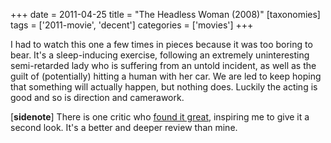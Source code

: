 +++
date = 2011-04-25
title = "The Headless Woman (2008)"
[taxonomies]
tags = ['2011-movie', 'decent']
categories = ['movies']
+++

I had to watch this one a few times in pieces because it was too boring
to bear. It's a sleep-inducing exercise, following an extremely
uninteresting semi-retarded lady who is suffering from an untold
incident, as well as the guilt of (potentially) hitting a human with her
car. We are led to keep hoping that something will actually happen, but
nothing does. Luckily the acting is good and so is direction and
camerawork.

[**sidenote**] There is one critic who [found it great], inspiring me
to give it a second look. It's a better and deeper review than mine.

  [found it great]: http://nytimes.com/2009/08/19/movies/19headless.html
